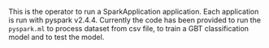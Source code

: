 This is the operator to run a SparkApplication application. Each application is run with pyspark v2.4.4. Currently the code has been provided to run the `pyspark.ml` to process dataset from csv file, to train a GBT classification model and to test the model.